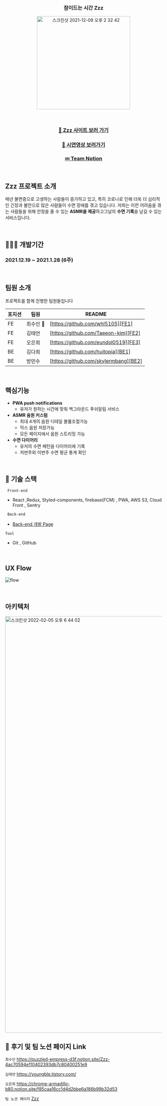 



<h3 align="center" > 잠이드는 시간 Zzz </h1>

<p align="center"><img width="300"  alt="스크린샷 2021-12-09 오후 2 32 42" src="https://chrome-armadillo-b80.notion.site/image/https%3A%2F%2Fs3-us-west-2.amazonaws.com%2Fsecure.notion-static.com%2F976ba2e3-cd1d-46fb-a14b-9ec08b53f337%2FFrame.png?table=block&id=d66f0aa8-5d36-464e-b2ae-21e27b0429c0&spaceId=1eec11c7-0781-4865-8b4a-24bc588d11be&width=250&userId=&cache=v2">
 </p>
 
<br/>

### <div align="center">[🔗 Zzz 사이트 보러 가기](https://zzzapp.co.kr/)</div>
### <div align="center">[🎥 시연영상 보러가기](https://www.youtube.com/watch?v=D4G0D7asSYU&feature=emb_logo)</div>
### <div align="center">[💤 Team Notion](https://www.notion.so/4-Zzz-329e8b67d7084050b688608e59c715de)</div>

<br/>


## Zzz 프로젝트 소개
매년 불면증으로 고생하는 사람들이 증가하고 있고,
특히 코로나로 인해 더욱 더 심리적인 긴장과 불안으로 많은 사람들이 수면 장애를 겪고 있습니다.
저희는 이런 어려움을 겪는 사람들을 위해 안정을 줄 수 있는 **ASMR을 제공**하고그날의 **수면 기록**을 남길 수 있는 서비스입니다.

</br> 

## 🧑🏼‍💻 개발기간
### 2021.12.19 ~ 2021.1.28 (6주)

</br>

## 팀원 소개
프로젝트를 함께 진행한 팀원들입니다

| 포지션 | 팀원 | README |
| ------ | ------ | ------ |
|  FE  | 최수인 🔰 | [https://github.com/whl5105][FE1] |
|  FE  | 김태언 | [https://github.com/Taeeon-kim][FE2] |
|  FE  | 오은희 | [https://github.com/eundol0519][FE3] |
|  BE  | 김다희 | [https://github.com/huitopia][BE1]   |
|  BE  | 방민수 | [https://github.com/skylermbang][BE2]|

</br>



## 핵심기능
+ **PWA push notifications**
    + 유저가 원하는 시간에 맞춰 백그라운드 푸쉬알림 서비스 
+ **ASMR 음원 커스텀**
    * 최대 4개의 음원 디테일 볼륨조절가능 
    * 믹스 음원 저장가능 
    * 모든 페이지에서 음원 스트리밍 가능 
+ **수면 다이어리**
    * 유저의 수면 패턴을 다이어리에 기록 
    * 저번주와 이번주 수면 평균 통계 확인
     
</br>   


## 🔨 기술 스택

<code> Front-end </code>
 * React ,Redux, Styled-components, firebase(FCM) , PWA, AWS S3, Cloud Front , Sentry

<code> Back-end </code>
* [Back-end 개발 Page](https://github.com/ZzzProject0/zzzGit)


<code>Tool</code>
* Git , GitHub

</br> 

## UX Flow
![flow](https://user-images.githubusercontent.com/73993670/152635422-877a92f5-52d2-41e3-8751-7c1bc1a74978.png)


</br> 

## 아키텍처
<img width="1341" alt="스크린샷 2022-02-05 오후 6 44 02" src="https://user-images.githubusercontent.com/73993670/152636666-05db154b-445d-4b07-8e07-7c47c1425edc.png">







</br> 


## 📝 후기 및 팀 노션 페이지 Link

<code>최수인</code>
https://puzzled-empress-d3f.notion.site/Zzz-4ac70594e110402393db7c80400251e9

<code>김태언</code>
https://youngble.tistory.com/

<code>오은희</code> 
https://chrome-armadillo-b80.notion.site/f85caa16cc1d4d2bbe6a186b99b32d53

<code>팀 노션 페이지</code> [Zzz](https://www.notion.so/4-Zzz-329e8b67d7084050b688608e59c715de)




[//]: # (These are reference links used in the body of this note and get stripped out when the markdown processor does its job. There is no need to format nicely because it shouldn't be seen. Thanks SO - http://stackoverflow.com/questions/4823468/store-comments-in-markdown-syntax)

[FE1]: <https://github.com/whl5105>
[FE2]: <https://github.com/Taeeon-kim>
[FE3]: <https://github.com/eundol0519>
[BE1]: <https://github.com/huitopia>
[BE2]: <https://github.com/skylermbang>
